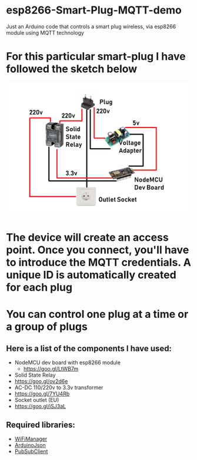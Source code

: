 # esp8266-Smart-Plug-MQTT-demo
Just an Arduino code that controls a smart plug wireless, via esp8266 module using MQTT technology

# For this particular smart-plug I have followed the sketch below

![sketch](https://github.com/SebiCoroian/esp8266-Smart-Plug-MQTT-demo/blob/master/SmartPlug.png)
#
#
# The device will create an access point. Once you connect, you'll have to introduce the MQTT credentials. A unique ID is automatically created for each plug
# You can control one plug at a time or a group of plugs

## Here is a list of the components I have used:
* NodeMCU dev board with esp8266 module
  * https://goo.gl/LtWB7m
 * Solid State Relay
  * https://goo.gl/ov2d6e
 * AC-DC 110/220v to 3.3v transformer
  * https://goo.gl/7YU4Rb
 * Socket outlet (EU)
  * https://goo.gl/iSJ3aL
  ## Required libraries:
* [WiFiManager](https://github.com/tzapu/WiFiManager)
* [ArduinoJson](https://github.com/bblanchon/ArduinoJson)
* [PubSubClient](https://github.com/knolleary/pubsubclient)
